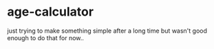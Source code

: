# age-calculator
just trying to make something simple after a long time but wasn't good enough to do that for now..  
